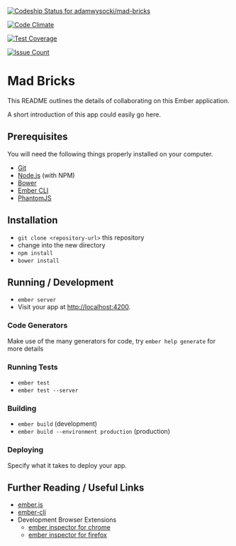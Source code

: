 [ ![Codeship Status for adamwysocki/mad-bricks](https://codeship.com/projects/f95b8930-c2a8-0133-04b6-46ca2537ba45/status?branch=master)](https://codeship.com/projects/137844)

[![Code Climate](https://codeclimate.com/github/adamwysocki/mad-bricks/badges/gpa.svg)](https://codeclimate.com/github/adamwysocki/mad-bricks)

[![Test Coverage](https://codeclimate.com/github/adamwysocki/mad-bricks/badges/coverage.svg)](https://codeclimate.com/github/adamwysocki/mad-bricks/coverage)

[![Issue Count](https://codeclimate.com/github/adamwysocki/mad-bricks/badges/issue_count.svg)](https://codeclimate.com/github/adamwysocki/mad-bricks)

# Mad Bricks

This README outlines the details of collaborating on this Ember application.

A short introduction of this app could easily go here.

## Prerequisites

You will need the following things properly installed on your computer.

* [Git](http://git-scm.com/)
* [Node.js](http://nodejs.org/) (with NPM)
* [Bower](http://bower.io/)
* [Ember CLI](http://www.ember-cli.com/)
* [PhantomJS](http://phantomjs.org/)

## Installation

* `git clone <repository-url>` this repository
* change into the new directory
* `npm install`
* `bower install`

## Running / Development

* `ember server`
* Visit your app at [http://localhost:4200](http://localhost:4200).

### Code Generators

Make use of the many generators for code, try `ember help generate` for more details

### Running Tests

* `ember test`
* `ember test --server`

### Building

* `ember build` (development)
* `ember build --environment production` (production)

### Deploying

Specify what it takes to deploy your app.

## Further Reading / Useful Links

* [ember.js](http://emberjs.com/)
* [ember-cli](http://www.ember-cli.com/)
* Development Browser Extensions
  * [ember inspector for chrome](https://chrome.google.com/webstore/detail/ember-inspector/bmdblncegkenkacieihfhpjfppoconhi)
  * [ember inspector for firefox](https://addons.mozilla.org/en-US/firefox/addon/ember-inspector/)
